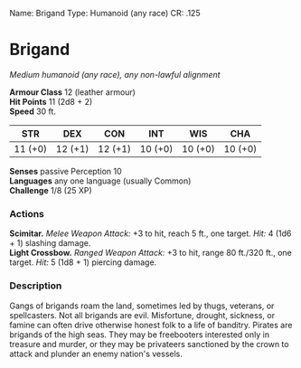 Name: Brigand
Type: Humanoid (any race)
CR: .125

# Brigand 
_Medium humanoid (any race), any non-lawful alignment_

**Armour Class** 12 (leather armour)    
**Hit Points** 11 (2d8 + 2)    
**Speed** 30 ft. 

| STR     | DEX     | CON     | INT     | WIS     | CHA     |
|---------|---------|---------|---------|---------|---------|
| 11 (+0) | 12 (+1) | 12 (+1) | 10 (+0) | 10 (+0) | 10 (+0) | 

**Senses** passive Perception 10    
**Languages** any one language (usually Common)    
**Challenge** 1/8 (25 XP) 

### Actions 
**Scimitar.** _Melee Weapon Attack:_ +3 to hit, reach 5 ft., one target. _Hit:_ 4 (1d6 + 1) slashing damage.    
**Light Crossbow.** _Ranged Weapon Attack:_ +3 to hit, range 80 ft./320 ft., one target. _Hit:_ 5 (1d8 + 1) piercing damage. 

### Description
Gangs of brigands roam the land, sometimes led by thugs, veterans, or spellcasters. Not all brigands are evil. Misfortune, drought, sickness, or famine can often drive otherwise honest folk to a life of banditry. Pirates are brigands of the high seas. They may be freebooters interested only in treasure and murder, or they may be privateers sanctioned by the crown to attack and plunder an enemy nation's vessels.